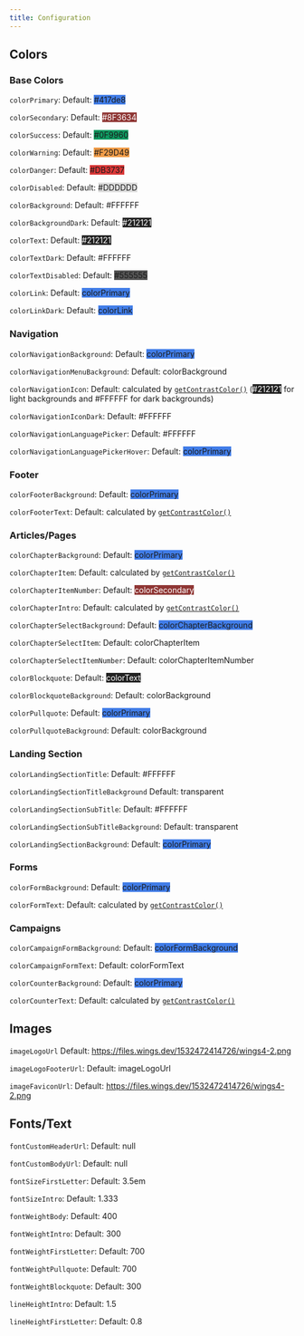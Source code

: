 ```yaml
---
title: Configuration
---
```


## Colors

### Base Colors

`colorPrimary`: Default: <span style="background-color: #417de8">#417de8</span>

`colorSecondary`: Default: <span style="background-color: #8F3634; color: #FFFFFF">#8F3634</span>

`colorSuccess`: Default: <span style="background-color: #0F9960">#0F9960</span>

`colorWarning`: Default: <span style="background-color: #F29D49">#F29D49</span>

`colorDanger`: Default: <span style="background-color: #DB3737">#DB3737</span>

`colorDisabled`: Default: <span style="background-color: #DDDDDD">#DDDDDD</span>

`colorBackground`: Default: <span style="background-color: #FFFFFF">#FFFFFF</span>

`colorBackgroundDark`: Default: <span style="background-color: #212121; color: #fff">#212121</span>

`colorText`: Default: <span style="background-color: #212121; color: #ffffff">#212121</span>

`colorTextDark`: Default: <span style="background-color: #ffffff">#FFFFFF</span>

`colorTextDisabled`: Default: <span style="background-color: #555555">#555555</span>

`colorLink`: Default: <span style="background-color: #417de8">colorPrimary</span>

`colorLinkDark`: Default: <span style="background-color: #417de8">colorLink</span>

### Navigation

`colorNavigationBackground`: Default: <span style="background-color: #417de8">colorPrimary</span>

`colorNavigationMenuBackground`: Default: <span style="background-color: #FFFFFF">colorBackground</span>

`colorNavigationIcon`: Default: calculated by [`getContrastColor()`](/docs/dev/crane/utils#getcontrastcolor-options) (<span style="background-color: #212121; color: #FFFFFF">#212121</span> for light backgrounds and <span style="background-color: #FFFFFF">#FFFFFF</span> for dark backgrounds)

`colorNavigationIconDark`: Default: <span style="background-color: #FFFFFF">#FFFFFF</span>

`colorNavigationLanguagePicker`: Default: <span style="background-color: #FFFFFF">#FFFFFF</span>

`colorNavigationLanguagePickerHover`: Default: <span style="background-color: #417de8">colorPrimary</span>

### Footer

`colorFooterBackground`: Default: <span style="background-color: #417de8">colorPrimary</span>

`colorFooterText`: Default: calculated by [`getContrastColor()`](/docs/dev/crane/utils#getcontrastcolor-options)

### Articles/Pages

`colorChapterBackground`: Default: <span style="background-color: #417de8">colorPrimary</span>

`colorChapterItem`: Default: calculated by [`getContrastColor()`](/docs/dev/crane/utils#getcontrastcolor-options)

`colorChapterItemNumber`: Default: <span style="background-color: #8F3634; color: #FFFFFF">colorSecondary</span>

`colorChapterIntro`: Default: calculated by [`getContrastColor()`](/docs/dev/crane/utils#getcontrastcolor-options)

`colorChapterSelectBackground`: Default: <span style="background-color: #417de8">colorChapterBackground</span>

`colorChapterSelectItem`: Default: colorChapterItem

`colorChapterSelectItemNumber`: Default: colorChapterItemNumber

`colorBlockquote`: Default: <span style="background-color: #212121; color: #ffffff">colorText</span>

`colorBlockquoteBackground`: Default: <span style="background-color: #ffffff">colorBackground</span>

`colorPullquote`: Default: <span style="background-color: #417de8">colorPrimary</span>

`colorPullquoteBackground`: Default: <span style="background-color: #ffffff">colorBackground</span>

### Landing Section

`colorLandingSectionTitle`: Default: <span style="background-color: #FFFFFF">#FFFFFF</span>

`colorLandingSectionTitleBackground` Default: <span style="background-color: transparent">transparent</span>

`colorLandingSectionSubTitle`: Default: <span style="background-color: #FFFFFF">#FFFFFF</span>

`colorLandingSectionSubTitleBackground`: Default: <span style="background-color: transparent">transparent</span>

`colorLandingSectionBackground`: Default: <span style="background-color: #417de8">colorPrimary</span>

### Forms

`colorFormBackground`: Default: <span style="background-color: #417de8">colorPrimary</span>

`colorFormText`: Default: calculated by [`getContrastColor()`](/docs/dev/crane/utils#getcontrastcolor-options)

### Campaigns

`colorCampaignFormBackground`: Default: <span style="background-color: #417de8">colorFormBackground</span>

`colorCampaignFormText`: Default: colorFormText

`colorCounterBackground`: Default: <span style="background-color: #417de8">colorPrimary</span>

`colorCounterText`: Default: calculated by [`getContrastColor()`](/docs/dev/crane/utils#getcontrastcolor-options)

## Images

`imageLogoUrl` Default: https://files.wings.dev/1532472414726/wings4-2.png

`imageLogoFooterUrl`: Default: imageLogoUrl

`imageFaviconUrl`: Default: https://files.wings.dev/1532472414726/wings4-2.png

## Fonts/Text

`fontCustomHeaderUrl`: Default: null

`fontCustomBodyUrl`: Default: null

`fontSizeFirstLetter`: Default: 3.5em

`fontSizeIntro`: Default: 1.333

`fontWeightBody`: Default: 400

`fontWeightIntro`: Default: 300

`fontWeightFirstLetter`: Default: 700

`fontWeightPullquote`: Default: 700

`fontWeightBlockquote`: Default: 300

`lineHeightIntro`: Default: 1.5

`lineHeightFirstLetter`: Default: 0.8